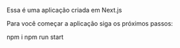 Essa é uma aplicação criada em Next.js 

Para você começar a aplicação siga os próximos passos:

npm i 
npm run start
